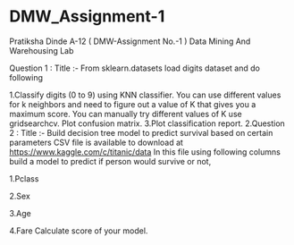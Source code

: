 # DMW_Assignment-1

Pratiksha Dinde A-12 ( DMW-Assignment No.-1 ) Data Mining And Warehousing Lab

Question 1 : Title :- From sklearn.datasets load digits dataset and do following

1.Classify digits (0 to 9) using KNN classifier. You can use different values for k neighbors and need to figure out a value of K that gives you a maximum score. You can manually try different values of K use gridsearchcv.
Plot confusion matrix. 3.Plot classification report.
2.Question 2 : Title :- Build decision tree model to predict survival based on certain parameters CSV file is available to download at https://www.kaggle.com/c/titanic/data In this file using following columns build a model to predict if person would survive or not,

1.Pclass

2.Sex

3.Age

4.Fare Calculate score of your model.

